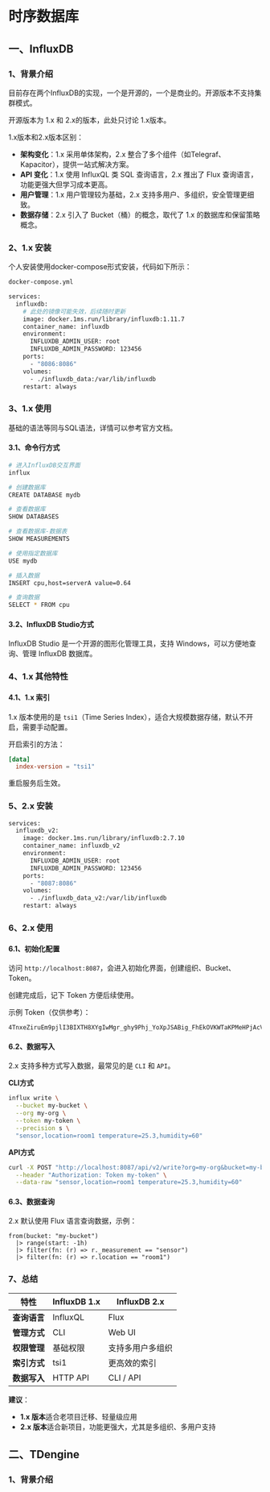 # 时序数据库

## 一、InfluxDB

### 1、背景介绍
目前存在两个InfluxDB的实现，一个是开源的，一个是商业的。开源版本不支持集群模式。

开源版本为 1.x 和 2.x的版本，此处只讨论 1.x版本。

1.x版本和2.x版本区别：

- **架构变化**：1.x 采用单体架构，2.x 整合了多个组件（如Telegraf、Kapacitor），提供一站式解决方案。
- **API 变化**：1.x 使用 InfluxQL 类 SQL 查询语言，2.x 推出了 Flux 查询语言，功能更强大但学习成本更高。
- **用户管理**：1.x 用户管理较为基础，2.x 支持多用户、多组织，安全管理更细致。
- **数据存储**：2.x 引入了 Bucket（桶）的概念，取代了 1.x 的数据库和保留策略概念。


### 2、1.x 安装

个人安装使用docker-compose形式安装，代码如下所示：

```dockerfile
docker-compose.yml

services:
  influxdb:
    # 此处的镜像可能失效，后续随时更新
    image: docker.1ms.run/library/influxdb:1.11.7
    container_name: influxdb
    environment:
      INFLUXDB_ADMIN_USER: root
      INFLUXDB_ADMIN_PASSWORD: 123456
    ports:
      - "8086:8086"
    volumes:
      - ./influxdb_data:/var/lib/influxdb
    restart: always
```

### 3、1.x 使用

基础的语法等同与SQL语法，详情可以参考官方文档。

#### 3.1、命令行方式

```bash
# 进入InfluxDB交互界面
influx

# 创建数据库
CREATE DATABASE mydb

# 查看数据库
SHOW DATABASES

# 查看数据库-数据表
SHOW MEASUREMENTS

# 使用指定数据库
USE mydb

# 插入数据
INSERT cpu,host=serverA value=0.64

# 查询数据
SELECT * FROM cpu
```

#### 3.2、InfluxDB Studio方式

InfluxDB Studio 是一个开源的图形化管理工具，支持 Windows，可以方便地查询、管理 InfluxDB 数据库。

### 4、1.x 其他特性

#### 4.1、1.x 索引

1.x 版本使用的是 `tsi1`（Time Series Index），适合大规模数据存储，默认不开启，需要手动配置。

开启索引的方法：

```toml
[data]
  index-version = "tsi1"
```

重启服务后生效。


### 5、2.x 安装

```dockerfile
services:
  influxdb_v2:
    image: docker.1ms.run/library/influxdb:2.7.10
    container_name: influxdb_v2
    environment:
      INFLUXDB_ADMIN_USER: root
      INFLUXDB_ADMIN_PASSWORD: 123456
    ports:
      - "8087:8086"
    volumes:
      - ./influxdb_data_v2:/var/lib/influxdb
    restart: always
```

### 6、2.x 使用

#### 6.1、初始化配置

访问 `http://localhost:8087`，会进入初始化界面，创建组织、Bucket、Token。

创建完成后，记下 Token 方便后续使用。

示例 Token（仅供参考）：

```
4TnxeZiruEm9pjlI3BIXTH8XYgIwMgr_ghy9Phj_YoXpJSABig_FhEkOVKWTaKPMeHPjAcVWx5UqviEGs1BZxg==
```

#### 6.2、数据写入

2.x 支持多种方式写入数据，最常见的是 `CLI` 和 `API`。

**CLI方式**

```bash
influx write \
  --bucket my-bucket \
  --org my-org \
  --token my-token \
  --precision s \
  "sensor,location=room1 temperature=25.3,humidity=60"
```

**API方式**

```bash
curl -X POST "http://localhost:8087/api/v2/write?org=my-org&bucket=my-bucket&precision=s" \
  --header "Authorization: Token my-token" \
  --data-raw "sensor,location=room1 temperature=25.3,humidity=60"
```

#### 6.3、数据查询

2.x 默认使用 Flux 语言查询数据，示例：

```flux
from(bucket: "my-bucket")
  |> range(start: -1h)
  |> filter(fn: (r) => r._measurement == "sensor")
  |> filter(fn: (r) => r.location == "room1")
```

### 7、总结

| 特性       | InfluxDB 1.x | InfluxDB 2.x |
|----------|--------------|--------------|
| **查询语言** | InfluxQL     | Flux         |
| **管理方式** | CLI          | Web UI       |
| **权限管理** | 基础权限         | 支持多用户多组织     |
| **索引方式** | tsi1         | 更高效的索引       |
| **数据写入** | HTTP API     | CLI / API    |

**建议**：
- **1.x 版本**适合老项目迁移、轻量级应用
- **2.x 版本**适合新项目，功能更强大，尤其是多组织、多用户支持


## 二、TDengine

### 1、背景介绍